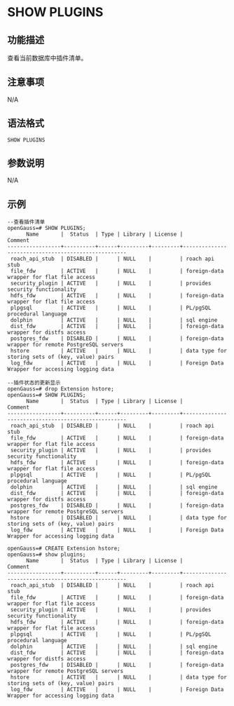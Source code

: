 # SHOW PLUGINS

## 功能描述<a name="zh-cn_topic_0283137542_zh-cn_topic_0237122167_zh-cn_topic_0059778902_s86b6c9741c7741d3976c5e358e8d5486"></a>

查看当前数据库中插件清单。

## 注意事项<a name="zh-cn_topic_0283137542_zh-cn_topic_0237122167_zh-cn_topic_0059778902_sdd2da7fe44624eb99ee77013ff96c6bd"></a>

N/A

## 语法格式<a name="zh-cn_topic_0283137542_zh-cn_topic_0237122167_zh-cn_topic_0059778902_se242be9719f44731b261539dbd42d7b9"></a>

```
SHOW PLUGINS
```

## 参数说明<a name="zh-cn_topic_0283137542_zh-cn_topic_0237122167_zh-cn_topic_0059778902_s06dfa4f09bfd4e0d9826a80e6a91b0a6"></a>

N/A

## 示例<a name="zh-cn_topic_0283137542_zh-cn_topic_0237122167_zh-cn_topic_0059778902_sfff14489321642278317cf06cd89810d"></a>

```
--查看插件清单
openGauss=# SHOW PLUGINS;
      Name       |  Status  | Type | Library | License |                      Comment                       
-----------------+----------+------+---------+---------+----------------------------------------------------
 roach_api_stub  | DISABLED |      | NULL    |         | roach api stub
 file_fdw        | ACTIVE   |      | NULL    |         | foreign-data wrapper for flat file access
 security_plugin | ACTIVE   |      | NULL    |         | provides security functionality
 hdfs_fdw        | ACTIVE   |      | NULL    |         | foreign-data wrapper for flat file access
 plpgsql         | ACTIVE   |      | NULL    |         | PL/pgSQL procedural language
 dolphin         | ACTIVE   |      | NULL    |         | sql engine
 dist_fdw        | ACTIVE   |      | NULL    |         | foreign-data wrapper for distfs access
 postgres_fdw    | DISABLED |      | NULL    |         | foreign-data wrapper for remote PostgreSQL servers
 hstore          | ACTIVE   |      | NULL    |         | data type for storing sets of (key, value) pairs
 log_fdw         | ACTIVE   |      | NULL    |         | Foreign Data Wrapper for accessing logging data

--插件状态的更新显示
openGauss=# drop Extension hstore;
openGauss=# SHOW PLUGINS;
      Name       |  Status  | Type | Library | License |                      Comment                       
-----------------+----------+------+---------+---------+----------------------------------------------------
 roach_api_stub  | DISABLED |      | NULL    |         | roach api stub
 file_fdw        | ACTIVE   |      | NULL    |         | foreign-data wrapper for flat file access
 security_plugin | ACTIVE   |      | NULL    |         | provides security functionality
 hdfs_fdw        | ACTIVE   |      | NULL    |         | foreign-data wrapper for flat file access
 plpgsql         | ACTIVE   |      | NULL    |         | PL/pgSQL procedural language
 dolphin         | ACTIVE   |      | NULL    |         | sql engine
 dist_fdw        | ACTIVE   |      | NULL    |         | foreign-data wrapper for distfs access
 postgres_fdw    | DISABLED |      | NULL    |         | foreign-data wrapper for remote PostgreSQL servers
 hstore          | DISABLED |      | NULL    |         | data type for storing sets of (key, value) pairs
 log_fdw         | ACTIVE   |      | NULL    |         | Foreign Data Wrapper for accessing logging data

openGauss=# CREATE Extension hstore;
openGauss=# show plugins;
      Name       |  Status  | Type | Library | License |                      Comment                       
-----------------+----------+------+---------+---------+----------------------------------------------------
 roach_api_stub  | DISABLED |      | NULL    |         | roach api stub
 file_fdw        | ACTIVE   |      | NULL    |         | foreign-data wrapper for flat file access
 security_plugin | ACTIVE   |      | NULL    |         | provides security functionality
 hdfs_fdw        | ACTIVE   |      | NULL    |         | foreign-data wrapper for flat file access
 plpgsql         | ACTIVE   |      | NULL    |         | PL/pgSQL procedural language
 dolphin         | ACTIVE   |      | NULL    |         | sql engine
 dist_fdw        | ACTIVE   |      | NULL    |         | foreign-data wrapper for distfs access
 postgres_fdw    | DISABLED |      | NULL    |         | foreign-data wrapper for remote PostgreSQL servers
 hstore          | ACTIVE   |      | NULL    |         | data type for storing sets of (key, value) pairs
 log_fdw         | ACTIVE   |      | NULL    |         | Foreign Data Wrapper for accessing logging data


```